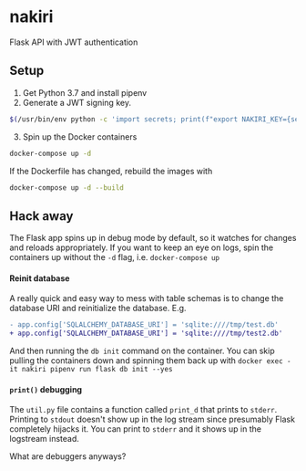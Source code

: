 # nakiri

Flask API with JWT authentication

## Setup

1. Get Python 3.7 and install pipenv
2. Generate a JWT signing key.

```bash
$(/usr/bin/env python -c 'import secrets; print(f"export NAKIRI_KEY={secrets.token_urlsafe(64)}")')
```

3. Spin up the Docker containers

```bash
docker-compose up -d
```

If the Dockerfile has changed, rebuild the images with

```bash
docker-compose up -d --build
```

## Hack away

The Flask app spins up in debug mode by default, so it watches for changes and reloads appropriately. If you want to keep an eye on logs, spin the containers up without the `-d` flag, i.e. `docker-compose up`


#### Reinit database

A really quick and easy way to mess with table schemas is to change the database URI and reinitialize the database. E.g.

```diff
- app.config['SQLALCHEMY_DATABASE_URI'] = 'sqlite:////tmp/test.db'
+ app.config['SQLALCHEMY_DATABASE_URI'] = 'sqlite:////tmp/test2.db'
```

And then running the `db init` command on the container. You can skip pulling the containers down and spinning them back up with `docker exec -it nakiri pipenv run flask db init --yes`


#### `print()` debugging

The `util.py` file contains a function called `print_d` that prints to `stderr`. Printing to `stdout` doesn't show up in the log stream since presumably Flask completely hijacks it. You can print to `stderr` and it shows up in the logstream instead.

What are debuggers anyways?
